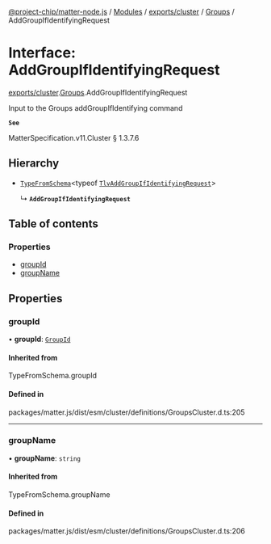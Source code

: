 [@project-chip/matter-node.js](../README.md) / [Modules](../modules.md) / [exports/cluster](../modules/exports_cluster.md) / [Groups](../modules/exports_cluster.Groups.md) / AddGroupIfIdentifyingRequest

# Interface: AddGroupIfIdentifyingRequest

[exports/cluster](../modules/exports_cluster.md).[Groups](../modules/exports_cluster.Groups.md).AddGroupIfIdentifyingRequest

Input to the Groups addGroupIfIdentifying command

**`See`**

MatterSpecification.v11.Cluster § 1.3.7.6

## Hierarchy

- [`TypeFromSchema`](../modules/exports_tlv.md#typefromschema)\<typeof [`TlvAddGroupIfIdentifyingRequest`](../modules/exports_cluster.Groups.md#tlvaddgroupifidentifyingrequest)\>

  ↳ **`AddGroupIfIdentifyingRequest`**

## Table of contents

### Properties

- [groupId](exports_cluster.Groups.AddGroupIfIdentifyingRequest.md#groupid)
- [groupName](exports_cluster.Groups.AddGroupIfIdentifyingRequest.md#groupname)

## Properties

### groupId

• **groupId**: [`GroupId`](../modules/exports_datatype.md#groupid)

#### Inherited from

TypeFromSchema.groupId

#### Defined in

packages/matter.js/dist/esm/cluster/definitions/GroupsCluster.d.ts:205

___

### groupName

• **groupName**: `string`

#### Inherited from

TypeFromSchema.groupName

#### Defined in

packages/matter.js/dist/esm/cluster/definitions/GroupsCluster.d.ts:206
